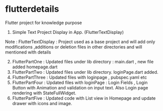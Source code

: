 # flutterdetails
Flutter project for knowledge purpose

1. Simple Text Project Display in App. (FlutterTextDisplay)

Note : FlutterTextDisplay : Project used as a base project and will add only modifications ,additions or deletion files in other directories and will mentioned with details

2. FlutterPartOne : Updated files under lib directory : main.dart , new file added homepage.dart
3. FlutterPartTwo : Updated files under lib directory. loginPage.dart added.
4. FlutterPartThree : Updated files with loginpage , pubspec.yaml etc
5. FlutterPartFour : Updated files with loginPage : Login Fields , Login Button with Animation and validation on input text.
                     Also Login page rendering with StateFullWidget.
6. FlutterPartFive : Updated code with List view in Homepage and update drawer with icons and image.
